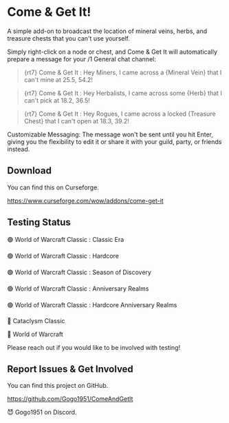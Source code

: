 # Come & Get It!

A simple add-on to broadcast the location of mineral veins, herbs, and treasure chests that you can't use yourself.

Simply right-click on a node or chest, and Come & Get It will automatically prepare a message for your /1 General chat channel:

> {rt7} Come & Get It : Hey Miners, I came across a {Mineral Vein} that I can't mine at 25.5, 54.2!

> {rt7} Come & Get It : Hey Herbalists, I came across some {Herb} that I can't pick at 18.2, 36.5!

> {rt7} Come & Get It : Hey Rogues, I came across a locked {Treasure Chest} that I can't open at 18.3, 39.2!

Customizable Messaging: The message won't be sent until you hit Enter, giving you the flexibility to edit it or share it with your guild, party, or friends instead.

## Download

You can find this on Curseforge.

https://www.curseforge.com/wow/addons/come-get-it

## Testing Status

🟢 World of Warcraft Classic : Classic Era

🟢 World of Warcraft Classic : Hardcore

🟢 World of Warcraft Classic : Season of Discovery

🟢 World of Warcraft Classic : Anniversary Realms

🟢 World of Warcraft Classic : Hardcore Anniversary Realms

🔴 Cataclysm Classic

🔴 World of Warcraft

Please reach out if you would like to be involved with testing!

## Report Issues & Get Involved

You can find this project on GitHub.

https://github.com/Gogo1951/ComeAndGetIt

😈 Gogo1951 on Discord.
